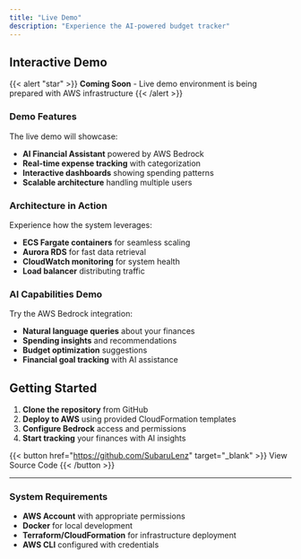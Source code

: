 ```yaml
---
title: "Live Demo"
description: "Experience the AI-powered budget tracker"
---
```


## Interactive Demo

{{< alert "star" >}}
**Coming Soon** - Live demo environment is being prepared with AWS infrastructure
{{< /alert >}}

### Demo Features

The live demo will showcase:

- **AI Financial Assistant** powered by AWS Bedrock
- **Real-time expense tracking** with categorization
- **Interactive dashboards** showing spending patterns
- **Scalable architecture** handling multiple users

### Architecture in Action

Experience how the system leverages:

- **ECS Fargate containers** for seamless scaling
- **Aurora RDS** for fast data retrieval
- **CloudWatch monitoring** for system health
- **Load balancer** distributing traffic

### AI Capabilities Demo

Try the AWS Bedrock integration:

- **Natural language queries** about your finances
- **Spending insights** and recommendations
- **Budget optimization** suggestions
- **Financial goal tracking** with AI assistance

## Getting Started

1. **Clone the repository** from GitHub
2. **Deploy to AWS** using provided CloudFormation templates
3. **Configure Bedrock** access and permissions
4. **Start tracking** your finances with AI insights

{{< button href="https://github.com/SubaruLenz" target="_blank" >}}
View Source Code
{{< /button >}}

---

### System Requirements

- **AWS Account** with appropriate permissions
- **Docker** for local development
- **Terraform/CloudFormation** for infrastructure deployment
- **AWS CLI** configured with credentials